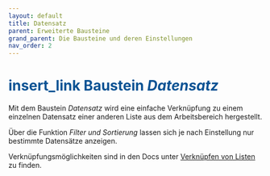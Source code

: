 ```yaml
---
layout: default
title: Datensatz
parent: Erweiterte Bausteine
grand_parent: Die Bausteine und deren Einstellungen
nav_order: 2
---
```


# <span style="color:#0b5394"><span class="material-icons">insert_link</span> **Baustein *Datensatz***</span>

Mit dem Baustein *Datensatz* wird eine einfache Verknüpfung zu einem einzelnen Datensatz einer anderen Liste aus dem
Arbeitsbereich hergestellt.

Über die Funktion *Filter und Sortierung* lassen sich je nach Einstellung nur bestimmte Datensätze anzeigen. 

Verknüpfungsmöglichkeiten sind in den Docs unter
[Verknüpfen von Listen](/docs/link-lists.html)
zu finden.